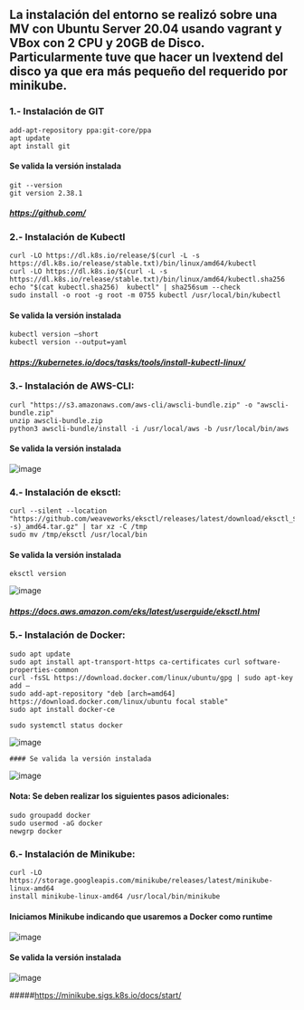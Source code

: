 ## La instalación del entorno se realizó sobre una MV con Ubuntu Server 20.04 usando vagrant y VBox con 2 CPU y 20GB de Disco. Particularmente tuve que hacer un lvextend del disco ya que era más pequeño del requerido por minikube. 

### 1.- Instalación de GIT

```
add-apt-repository ppa:git-core/ppa
apt update
apt install git

```

#### Se valida la versión instalada

```
git --version
git version 2.38.1
```

##### https://github.com/

### 2.- Instalación de Kubectl

```
curl -LO https://dl.k8s.io/release/$(curl -L -s https://dl.k8s.io/release/stable.txt)/bin/linux/amd64/kubectl
curl -LO https://dl.k8s.io/$(curl -L -s https://dl.k8s.io/release/stable.txt)/bin/linux/amd64/kubectl.sha256
echo "$(cat kubectl.sha256)  kubectl" | sha256sum --check
sudo install -o root -g root -m 0755 kubectl /usr/local/bin/kubectl
```

#### Se valida la versión instalada
```
kubectl version –short
kubectl version --output=yaml
```
##### https://kubernetes.io/docs/tasks/tools/install-kubectl-linux/


### 3.- Instalación de AWS-CLI:

```
curl "https://s3.amazonaws.com/aws-cli/awscli-bundle.zip" -o "awscli-bundle.zip"
unzip awscli-bundle.zip
python3 awscli-bundle/install -i /usr/local/aws -b /usr/local/bin/aws
```

#### Se valida la versión instalada
![image](https://user-images.githubusercontent.com/67799058/199109819-1e66c107-ba4d-4e43-89da-e470ac760a31.png)

### 4.- Instalación de eksctl:

```
curl --silent --location "https://github.com/weaveworks/eksctl/releases/latest/download/eksctl_$(uname -s)_amd64.tar.gz" | tar xz -C /tmp
sudo mv /tmp/eksctl /usr/local/bin
```
#### Se valida la versión instalada
```
eksctl version
```
![image](https://user-images.githubusercontent.com/67799058/199109979-6fe1fbee-ae03-423f-b1fb-89a8b7c36b1d.png)

##### https://docs.aws.amazon.com/eks/latest/userguide/eksctl.html

### 5.- Instalación de Docker:
```
sudo apt update
sudo apt install apt-transport-https ca-certificates curl software-properties-common
curl -fsSL https://download.docker.com/linux/ubuntu/gpg | sudo apt-key add –
sudo add-apt-repository "deb [arch=amd64] https://download.docker.com/linux/ubuntu focal stable"
sudo apt install docker-ce
```
```
sudo systemctl status docker
```

![image](https://user-images.githubusercontent.com/67799058/199110239-dbb04970-d0ab-44e6-8997-330d66d0d0fa.png)

```
#### Se valida la versión instalada
```

![image](https://user-images.githubusercontent.com/67799058/199110260-4c7a976b-ecaa-4ad0-a1b9-acd17e8ba18f.png)

#### Nota: Se deben realizar los siguientes pasos adicionales: 

```
sudo groupadd docker 
sudo usermod -aG docker
newgrp docker
```

### 6.- Instalación de Minikube:
```
curl -LO https://storage.googleapis.com/minikube/releases/latest/minikube-linux-amd64
install minikube-linux-amd64 /usr/local/bin/minikube
```

#### Iniciamos Minikube indicando que usaremos a Docker como runtime

![image](https://user-images.githubusercontent.com/67799058/199111547-e0c75c9d-c8bc-4863-8da1-880f9a35384e.png)


#### Se valida la versión instalada

![image](https://user-images.githubusercontent.com/67799058/199111776-0766b37e-efe8-4580-9556-d5c4ec1a3d4f.png)


#####https://minikube.sigs.k8s.io/docs/start/


